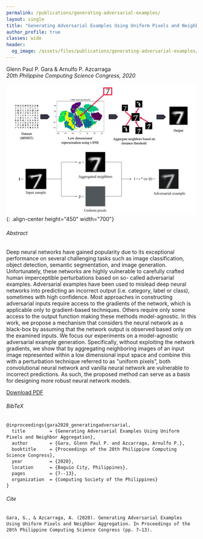 ```yaml
---
permalink: /publications/generating-adversarial-examples/
layout: single
title: "Generating Adversarial Examples Using Uniform Pixels and Neighbor Aggregation"
author_profile: true
classes: wide
header:
  og_image: /assets/files/publications/generating-adversarial-examples/gara2020_generatingadversarial.jpg
---
```


Glenn Paul P. Gara & Arnulfo P. Azcarraga  
*20th Philippine Computing Science Congress, 2020*

![generating-adversarial-examples](/assets/files/publications/generating-adversarial-examples/gara2020_generatingadversarial.jpg){: .align-center height="450" width="700"}

###### Abstract
Deep neural networks have gained popularity due to its exceptional performance on several challenging tasks such as image classification, object detection, semantic segmentation, and image generation. Unfortunately, these networks are highly vulnerable to carefully crafted human imperceptible perturbations based on so- called adversarial examples. Adversarial examples have been used to mislead deep neural networks into predicting an incorrect output (i.e. category, label or class), sometimes with high confidence. Most approaches in constructing adversarial inputs require access to the gradients of the network, which is applicable only to gradient-based techniques. Others require only some access to the output function making these methods model-agnostic. In this work, we propose a mechanism that considers the neural network as a black-box by assuming that the network output is observed based only on the examined inputs. We focus our experiments on a model-agnostic adversarial example generation. Specifically, without exploiting the network gradients, we show that by aggregating neighboring images of an input image represented within a low dimensional input space and combine this with a perturbation technique referred to as "uniform pixels", both convolutional neural network and vanilla neural network are vulnerable to incorrect predictions. As such, the proposed method can serve as a basis for designing more robust neural network models.

<a href="/assets/files/publications/generating-adversarial-examples/gara2020_generatingadversarial.pdf" class="btn btn--info">Download PDF</a>

###### BibTeX
```
@inproceedings{gara2020_generatingadversarial,
  title         = {Generating Adversarial Examples Using Uniform Pixels and Neighbor Aggregation},
  author        = {Gara, Glenn Paul P. and Azcarraga, Arnulfo P.},
  booktitle     = {Proceedings of the 20th Philippine Computing Science Congress},
  year          = {2020},
  location      = {Baguio City, Philippines},
  pages         = {7--13},
  organization  = {Computing Society of the Philippines}
}
```

###### Cite
```
Gara, G., & Azcarraga, A. (2020). Generating Adversarial Examples Using Uniform Pixels and Neighbor Aggregation. In Proceedings of the 20th Philippine Computing Science Congress (pp. 7–13).
```

